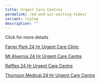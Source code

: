 ```yaml
---
title: Urgent Care Centres
permalink: /ed-and-ucc-waiting-times/
variant: tiptap
description: ""
---
```

<p>Click for more details</p>
<p><a href="https://www.farrerpark.com/Services/our-facilities/detail.html?id=12" rel="noopener nofollow" target="_blank">Farrer Park 24 Hr Urgent Care Clinic</a>
</p>
<p><a href="https://mtalvernia.sg/clinical_services/24hr-urgent-care-centre/" rel="noopener nofollow" target="_blank">Mt Alvernia 24 Hr Urgent Care Centre</a>
</p>
<p><a href="https://www.rafflesmedicalgroup.com/services/raffles24-acute-and-critical-care/acute-and-critical-care/" rel="noopener nofollow" target="_blank">Raffles 24 Hr Urgent Care Centre</a>
</p>
<p><a href="https://www.thomsonmedical.com/centres/urgent-care-centre" rel="noopener nofollow" target="_blank">Thomson Medical 24 Hr Urgent Care Centre</a>
</p>
<p></p>
<p></p>
<p></p>